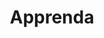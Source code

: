 ---
blog: https://apprenda.com/blog
codehost: https://github.com/https://github.com/Apprenda
facebook: http://facebook.com/apprenda
linkedin: https://linkedin.com/company/apprenda-inc-
logohandle: apprenda
sort: apprenda
title: Apprenda
twitter: https://x.com/apprenda
website: https://apprenda.com/kismatic/
youtube: http://youtube.com/apprenda
---